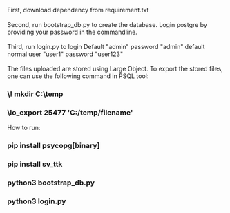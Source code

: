 First, download dependency from requirement.txt <br><br>
Second, run bootstrap_db.py to create the database. Login postgre by providing your password in the commandline.<br><br>
Third, run login.py to login
Default "admin" password "admin" default normal user "user1" password "user123"<br><br>
 The files uploaded are stored using Large Object. To export the stored files, one can use the following command in PSQL tool: 
### \\\! mkdir C:\temp
### \lo_export 25477 'C:/temp/filename'



How to run:

### pip install psycopg[binary]
### pip install sv_ttk
### python3 bootstrap_db.py
### python3 login.py
